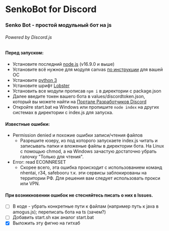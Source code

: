 # SenkoBot for Discord
### Senko Bot - простой модульный бот на js
###### Powered by Discord.js


#### Перед запуском:
- Установите последний [node.js](https://nodejs.org/) (v16.9.0 и выше) 
- Установите всё нужное для модуля canvas [по инструкции](https://github.com/Automattic/node-canvas/wiki) для вашей ОС
- Установите [python 3](https://www.python.org/downloads/)
- Установите шрифт [Lobster](https://fonts.google.com/specimen/Lobster)
- Установить все модули прописав `npm i` в директории с package.json
- Далее введите токен вашего бота в values/discordtoken.json, который вы можете найти на [Портале Разработчиков Discord](https://discord.com/developers/)
- Откройте start.bat на Windows или пропишите `node index` на других системах в директории с index.js для запуска.

#### Известные ошибки:
- Permission denied и похожие ошибки записи/чтения файлов 
  - Разрешите юзеру, из под которого запускаете index.js читать и записывать папки и вложеные файлы в директории бота. На Linux с помощью chmod, а на Windows зачастую достаточно убрать галочку "Только для чтения".
- Error: read ECONNRESET
  - Скорее всего, эта ошибка происходит с использованием команд nhentai, r34, safebooru т.к. эти сервисы заблокированы на территории РФ. Для решения вам следует использовать прокси или VPN.

#### При возникновении ошибок не стесняйтесь писать о них в Issues.

- [ ] В коде - убрать конкретные пути к файлам (например путь к java в amogus.js); переписать бота на ts (зачем?)
- [ ] Добавить start.sh как аналог start.bat
- [X] Выложить эту фигню на гитхаб
